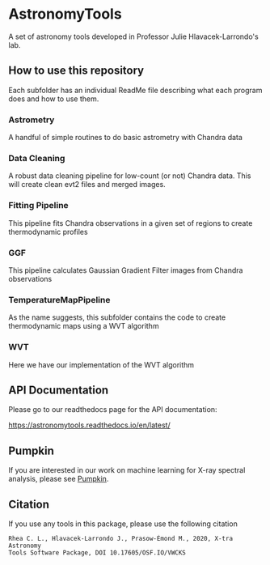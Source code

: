 # AstronomyTools

A set of astronomy tools developed in Professor Julie Hlavacek-Larrondo's lab.


## How to use this repository
Each subfolder has an individual ReadMe file describing what each program does and how to use them.

### Astrometry
A handful of simple routines to do basic astrometry with Chandra data

### Data Cleaning
A robust data cleaning pipeline for low-count (or not) Chandra data. This will create clean evt2 files and merged images.

### Fitting Pipeline
This pipeline fits Chandra observations in a given set of regions to create thermodynamic profiles

### GGF
This pipeline calculates Gaussian Gradient Filter images from Chandra observations

### TemperatureMapPipeline
As the name suggests, this subfolder contains the code to create thermodynamic maps using a WVT algorithm

### WVT
Here we have our implementation of the WVT algorithm


## API Documentation
Please go to our readthedocs page for the API documentation:

https://astronomytools.readthedocs.io/en/latest/


## Pumpkin
If you are interested in our work on machine learning for X-ray spectral analysis, please see [Pumpkin](https://github.com/XtraAstronomy/Pumpkin).


## Citation
If you use any tools in this package, please use the following citation

```
Rhea C. L., Hlavacek-Larrondo J., Prasow-Émond M., 2020, X-tra Astronomy
Tools Software Package, DOI 10.17605/OSF.IO/VWCKS
```